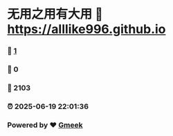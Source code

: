 # 无用之用有大用 :link: https://alllike996.github.io 
### :page_facing_up: [1](https://alllike996.github.io/tag.html) 
### :speech_balloon: 0 
### :hibiscus: 2103 
### :alarm_clock: 2025-06-19 22:01:36 
### Powered by :heart: [Gmeek](https://github.com/Meekdai/Gmeek)
